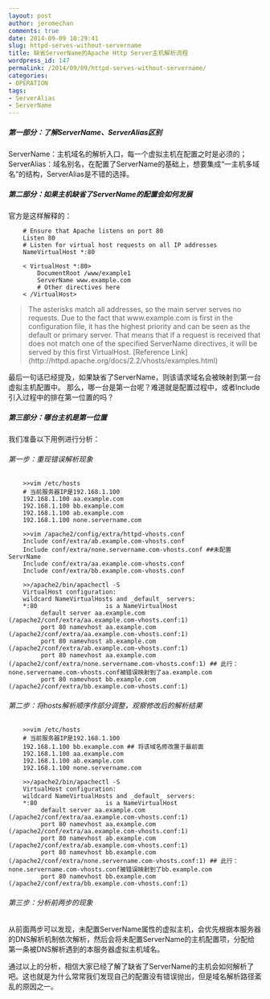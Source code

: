 ```yaml
---
layout: post
author: jeromechan
comments: true
date: 2014-09-09 10:29:41
slug: httpd-serves-without-servername
title: 缺省ServerName的Apache Http Server主机解析流程
wordpress_id: 147
permalink: /2014/09/09/httpd-serves-without-servername/
categories:
- OPERATION
tags:
- ServerAlias
- ServerName
---
```


##### 第一部分：了解ServerName、ServerAlias区别


ServerName：主机域名的解析入口，每一个虚拟主机在配置之时是必须的；    
ServerAlias：域名别名，在配置了ServerName的基础上，想要集成“一主机多域名”的结构，ServerAlias是不错的选择。



##### 第二部分：如果主机缺省了ServerName的配置会如何发展


官方是这样解释的：

```
    # Ensure that Apache listens on port 80
    Listen 80
    # Listen for virtual host requests on all IP addresses
    NameVirtualHost *:80
    
    < VirtualHost *:80>
        DocumentRoot /www/example1
        ServerName www.example.com
        # Other directives here
    < /VirtualHost>
```







<blockquote>The asterisks match all addresses, so the main server serves no requests. Due to the fact that www.example.com is first in the configuration file, it has the highest priority and can be seen as the default or primary server. That means that if a request is received that does not match one of the specified ServerName directives, it will be served by this first VirtualHost. [Reference Link](http://httpd.apache.org/docs/2.2/vhosts/examples.html)</blockquote>




最后一句话已经提及，如果缺省了ServerName，则该请求域名会被映射到第一台虚拟主机配置中。 那么，哪一台是第一台呢？难道就是配置过程中，或者Include引入过程中的排在第一位置的吗？



##### 第三部分：哪台主机是第一位置


我们准备以下用例进行分析：

###### 第一步：重现错误解析现象

```
    >>vim /etc/hosts
    # 当前服务器IP是192.168.1.100
    192.168.1.100 aa.example.com
    192.168.1.100 bb.example.com
    192.168.1.100 ab.example.com
    192.168.1.100 none.servername.com
    
    >>vim /apache2/config/extra/httpd-vhosts.conf
    Include conf/extra/ab.example.com-vhosts.conf
    Include conf/extra/none.servername.com-vhosts.conf ##未配置ServrName
    Include conf/extra/aa.example.com-vhosts.conf
    Include conf/extra/bb.example.com-vhosts.conf
    
    >>/apache2/bin/apachectl -S
    VirtualHost configuration:
    wildcard NameVirtualHosts and _default_ servers:
    *:80                   is a NameVirtualHost
         default server aa.example.com (/apache2/conf/extra/aa.example.com-vhosts.conf:1)
         port 80 namevhost aa.example.com (/apache2/conf/extra/aa.example.com-vhosts.conf:1)
         port 80 namevhost ab.example.com (/apache2/conf/extra/ab.example.com-vhosts.conf:1)
         port 80 namevhost aa.example.com (/apache2/conf/extra/none.servername.com-vhosts.conf:1) ## 此行：none.servername.com-vhosts.conf被错误映射到了aa.example.com
         port 80 namevhost bb.example.com (/apache2/conf/extra/bb.example.com-vhosts.conf:1)
```
    



###### 第二步：将hosts解析顺序作部分调整，观察修改后的解析结果

```
    >>vim /etc/hosts
    # 当前服务器IP是192.168.1.100
    192.168.1.100 bb.example.com ## 将该域名修改置于最前面
    192.168.1.100 aa.example.com
    192.168.1.100 ab.example.com
    192.168.1.100 none.servername.com
    
    >>/apache2/bin/apachectl -S
    VirtualHost configuration:
    wildcard NameVirtualHosts and _default_ servers:
    *:80                   is a NameVirtualHost
         default server aa.example.com (/apache2/conf/extra/aa.example.com-vhosts.conf:1)
         port 80 namevhost aa.example.com (/apache2/conf/extra/aa.example.com-vhosts.conf:1)
         port 80 namevhost ab.example.com (/apache2/conf/extra/ab.example.com-vhosts.conf:1)
         port 80 namevhost bb.example.com (/apache2/conf/extra/none.servername.com-vhosts.conf:1) ## 此行：none.servername.com-vhosts.conf被错误映射到了bb.example.com
         port 80 namevhost bb.example.com (/apache2/conf/extra/bb.example.com-vhosts.conf:1)
```
    



###### 第三步：分析前两步的现象

从前面两步可以发现，未配置ServerName属性的虚拟主机，会优先根据本服务器的DNS解析机制依次解析，然后会将未配置ServerName的主机配置项，分配给第一条被DNS解析遇到的本服务器虚拟主机域名。

通过以上的分析，相信大家已经了解了缺省了ServerName的主机会如何解析了吧。这也就是为什么常常我们发现自己的配置没有错误抛出，但是域名解析路径紊乱的原因之一。


